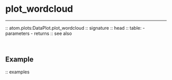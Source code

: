 # plot_wordcloud
----------------

:: atom.plots:DataPlot.plot_wordcloud
    :: signature
    :: head
    :: table:
        - parameters
        - returns
    :: see also

<br>

## Example

:: examples
